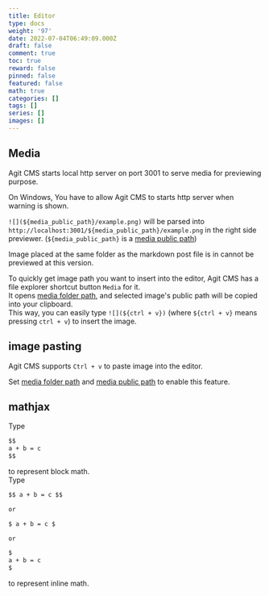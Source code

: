 ```yaml
---
title: Editor
type: docs
weight: '97'
date: 2022-07-04T06:49:09.000Z
draft: false
comment: true
toc: true
reward: false
pinned: false
featured: false
math: true
categories: []
tags: []
series: []
images: []
---
```

## Media
Agit CMS starts local http server on port 3001 to serve media for previewing purpose.  

On Windows, You have to allow Agit CMS to starts http server when warning is shown. 

`![](${media_public_path}/example.png)` will be parsed into `http://localhost:3001/${media_public_path}/example.png` in the right side previewer.  (`${media_public_path}` is a [media public path](/agitcms/configuration/#media-public-path))

Image placed at the same folder as the markdown post file is in cannot be previewed at this version.  

To quickly get image path you want to insert into the editor, Agit CMS has a file explorer shortcut button `Media` for it.  
It opens [media folder path](/agitcms/configuration/#media-folder-path), and selected image's public path will be copied into your clipboard.  
This way, you can easily type `![](${ctrl + v})` (where `${ctrl + v}` means pressing `ctrl + v`) to insert the image.  

## image pasting
Agit CMS supports `Ctrl + v` to paste image into the editor. 

Set [media folder path](/agitcms/configuration/#media-folder-path) and [media public path](/agitcms/configuration/#media-public-path) to enable this feature.  


## mathjax
Type 
```markdown
$$
a + b = c
$$
```
to represent block math.  
Type
```markdown
$$ a + b = c $$

or

$ a + b = c $

or 

$
a + b = c
$
```
to represent inline math.  



